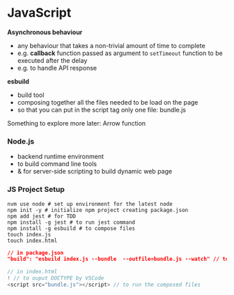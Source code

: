 # JavaScript

**Asynchronous behaviour**
- any behaviour that takes a non-trivial amount of time to complete
- e.g. **callback** function passed as argument to `setTimeout` function to be executed after the delay 
- e.g. to handle API response


**esbuild**
- build tool
- composing together all the files needed to be load on the page 
- so that you can put in the script tag only one file: bundle.js

Something to explore more later:
Arrow function

### Node.js
- backend runtime environment
- to build command line tools
- & for server-side scripting to build dynamic web page

### JS Project Setup
```
nvm use node # set up environment for the latest node
npm init -y # initialize npm project creating package.json
npm add jest # for TDD
npm install -g jest # to run jest command
npm install -g esbuild # to compose files
touch index.js
touch index.html
```

```json
// in package.json
"build": "esbuild index.js --bundle  --outfile=bundle.js --watch" // to: npm run build

```
```js
// in index.html
! // to ouput DOCTYPE by VSCode
<script src="bundle.js"></script> // to run the composed files
```

